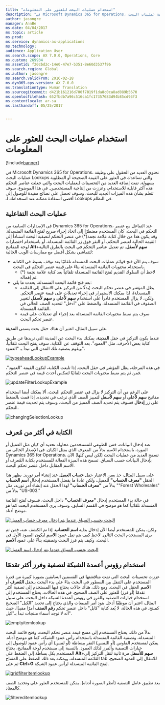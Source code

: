 ```yaml
---
title: "استخدام عمليات البحث للعثور على المعلومات"
description: "في Microsoft Dynamics 365 for Operations، تحتوي العديد من الحقول على وظيفة عمليات البحث Lookups والتي تساعدك في العثور على القيمة الصحيحة أو المطلوبة بسهولة. تمت إضافة العديد من التحسينات لـعمليات البحث والتي جعلت عناصر التحكم هذه أكثر قابلية للاستخدام، وعززت من إنتاجية المستخدمين. في هذا الموضوع، سوف تتعلم بشأن هذه الميزات الجديد للبحث، وسوف تحصل على نصائح مفيدة للوصول إلى أقصى استفادة ممكنة عند استخدامك لـ Lookups في النظام."
author: jasongre
manager: AnnBe
ms.date: 04/04/2017
ms.topic: article
ms.prod: 
ms.service: dynamics-ax-applications
ms.technology: 
audience: Application User
ms.search.scope: AX 7.0.0, Operations, Core
ms.custom: 269934
ms.assetid: f20cbd2c-14e0-47e7-b351-8e60d3537f96
ms.search.region: Global
ms.author: jasongre
ms.search.validFrom: 2016-02-28
ms.dyn365.ops.version: AX 7.0.0
ms.translationtype: Human Translation
ms.sourcegitcommit: d421b161216d700f7819f1da8c0ca8ad089b5670
ms.openlocfilehash: 652fbdb7a96c516ca1fc17357683d94b85cd93f3
ms.contentlocale: ar-sa
ms.lasthandoff: 05/25/2017


---
```


# <a name="use-lookups-to-find-information"></a>استخدام عمليات البحث للعثور على المعلومات

[!include[banner](../includes/banner.md)]


في Microsoft Dynamics 365 for Operations، تحتوي العديد من الحقول على وظيفة عمليات البحث Lookups والتي تساعدك في العثور على القيمة الصحيحة أو المطلوبة بسهولة. تمت إضافة العديد من التحسينات لـعمليات البحث والتي جعلت عناصر التحكم هذه أكثر قابلية للاستخدام، وعززت من إنتاجية المستخدمين. في هذا الموضوع، سوف تتعلم بشأن هذه الميزات الجديد للبحث، وسوف تحصل على نصائح مفيدة للوصول إلى أقصى استفادة ممكنة عند استخدامك لـ Lookups في النظام.  

<a name="responsive-lookups"></a>عمليات البحث التفاعلية
------------------

في الإصدارات السابقة من Dynamics 365 for Operations، عند التفاعل مع عنصر التحكم في البحث، كان المستخدم مضطرًا إلى اتخاذ إجراء صريح لفتح القائمة المنسدلة. وقد يكون هذا من خلال كتابة علامة نجمة(\*) في عنصر التحكم لتصفية البحث استناداً إلى القيمة الحالية لعنصر التحكم، أو النقر فوق زر القائمة المنسدلة، أو باستخدام اختصارات لوحة المفاتيح **Alt**+**سهم لأسفل**. تم تعديل عناصر التحكم في البحث بالطرق التالية لتتماشي بشكل أفضل مع ممارسات الويب الحالية:

-   سوف يتم الآن فتح قوائم عمليات البحث المنسدلة تلقائيًا بعد توقف بسيط في الكتابة باستخدام محتويات القائمة المنسدلة بناءً على قيمة عنصر التحكم في البحث.
    -   لاحظ أن السلوك القديم لفتح القائمة المنسدلة تلقائياً بعد كتابة علامة نجمة (\*) تم إهماله.
-   بعد فتح قائمة البحث المنسدلة، يحدث ما يلي:
    -   يظل المؤشر في عنصر تحكم البحث (بدلًا من التركيز على الانتقال إلى القائمة المنسدلة)، لذا يمكنك الاستمرار في إجراء تعديلات على قيمة عنصر التحكم. ولكن، لا يزال المستخدم قادرأ على استخدام **سهم لأعلى** و **سهم لأسفل** لتغيير الصفوف في القائمة المنسدلة، والضغط على "أدخل" لتحديد الصف الحالي في القائمة المنسدلة.
    -   سوف يتم ضبط محتويات القائمة المنسدلة بعد إجراء أي تعديلات على قيمة عنصر تحكم البحث.

على سبيل المثال، اعتبر أن هناك حقل بحث يسمي **المدينة**. 

عندما يكون التركيز في حقل **المدينة**، يمكنك بدء البحث عن المدينة التي تريدها عن طريق كتابة بعض الأحرف، مثل "العمود".  بعد التوقف عن الكتابة، سوف يفتح البحث تلقائياً، ويقوم بتصفية تلك المدن التي تبدأ بـ "العمود". 

[![typeaheadLookupExample](./media/typeaheadlookupexample.png)](./media/typeaheadlookupexample.png) 

في هذه المرحلة، يظل المؤشر في حقل البحث. إذا تابعت الكتابة، لتكون القيمة "العمود"، فمن ثم يتم ضبط محتويات البحث تلقائيًا لتعكس أحدث قيمة في عنصر التحكم. 

![updateFilterLookupExample](./media/updatefilterlookupexample.png) 

على الرغم من أن التركيز لا يزال في عنصر التحكم البحث، ألا يمكنك أيضا استخدام مفاتيح **سهم لأعلى** أو **سهم لأسفل** لتمييز الصف الذي ترغب في تحديده. إذا قمت بالضغط على زر **إدخال** فسوف يتم تحديد الصف المميز من البحث، وسوف يتم تحديث قيمة عنصر التحكم. 

![changingSelectionLookup](./media/changingselectionlookup.png)

## <a name="typing-in-more-than-ids"></a>الكتابة في أكثر من مُعرف
عند إدخال البيانات، فمن الطبيعي للمستخدمين محاولة تحديد أي كيان مثل العميل أو المورد، باستخدام الاسم بدلاً من المعرف الذي يمثل الكيان. في الإصدار الحالي من Dynamics 365 for Operations، تسمح العديد من عمليات البحث (لكن ليس كلها) الآن بإدخال البيانات حسب السياق. تسمح هذه الميزة الفعالة للمستخدم بكتابة المُعرف أو الاسم المقابل داخل عنصر تحكم البحث. 

على سبيل المثال، خذ بعين الاعتبار حقل **حساب العميل** عند إنشاء أمر توريد. يظهر هذا الحقل **"معرف الحساب"** للعميل، ولكن عادةً ما يفضل المستخدم إدخال **اسم الحساب** بدلاً من **"معرف الحساب"** لهذا الحقل عند إنشاء أمر توريد، مثل ""Forest Wholesales" بدلاً من "US-003."

في حالة بدء المستخدم إدخال **"معرف الحساب"** داخل البحث، فسوف تُفتح القائمة المنسدلة تلقائياً كما هو موضح في القسم السابق، وسوف يرى المستخدم البحث كما هو موضح أدناه.

[![البحث بحسب السياق عندما يتم إدخال معرف حساب العميل ](./media/howtocontextuallookups-1.png)](./media/howtocontextuallookups-1.png)

ولكن، يمكن للمستخدم أيضا الآن إدخال بداية **اسم الحساب**. إذا تم الكشف عنه، فمن ثم يرى المستخدم البحث التالي. لاحظ كيف يتم نقل عمود **الاسم** ليكون العمود الأول في البحث، وكيف يتم فرز البحث وتصفيته بناءً على عمود **الاسم**.

[![البحث بحسب السياق عندما يتم إدخال اسم العميل](./media/howtocontextuallookups-2.png)](./media/howtocontextuallookups-2.png)

## <a name="using-grid-column-headers-for-more-advanced-filtering-and-sorting"></a>استخدام رؤوس أعمدة الشبكة لتصفية وفرز أكثر تقدمًا
عززت تحسينات البحث التي تمت مناقشتها في القسمين السابقين بصورة كبيرة من قدرة المستخدم على التنقل بين السطور في البحث بناءً علي بدء البحث بـحقل **المُعرف** أو **الاسم** الحقل في البحث. ومع ذلك، هناك حالات يحتاج فيها المستخدم إلى تصفية أكثر تقدمًا (أو فرز) للعثور على الصف الصحيح. في هذه الحالات، يحتاج المستخدم إلى استخدام خيارات التصفية والفرز في رؤوس أعمدة الشبكة داخل البحث. على سبيل المثال، اعتبر أن موظفًا أدخل بنود أمر المبيعات والذي يحتاج إلى تحديد "الكبل" الصحيح كمنتج. في هذه الحالة، لا يُعد كتابة "كابل" داخل عنصر تحكم **رقم الصنف** أمرًا مفيدًا، حيث أنه لا توجد أسماء منتجات تبدأ بـ"كبل". 

![emptyitemlookup](./media/emptyitemlookup.png) 

بدلاً من ذلك، يحتاج المستخدم إلى مسح قيمة عنصر تحكم البحث، وفتح قائمة البحث المنسدلة، وتصفية القائمة المنسدلة باستخدام رأس عمود الشبكة، كما هو موضح أدناه. يمكن لمستخدم الماوس (أو اللمس) النقر ببساطة (أو لمس) أي رأس عمود للوصول إلى خيارات التصفية والفرز لذلك العمود. بالنسبة إلى مستخدم لوحة المفاتيح، يحتاج المستخدم بكل بساطة إلى الضغط على **Alt**+**سهم** **للأسفل** مرة ثانية لنقل التركيز إلى القائمة المنسدلة، ويمكنه بعد ذلك الضغط على المفتاح tab للانتقال إلى العمود الصحيح، ثم على **Ctrl**+**G** لفتح القائمة المنسدلة لرأس عمود الشبكة. 

[![gridfilteritemlookup](./media/gridfilteritemlookup.png)](./media/gridfilteritemlookup.png) 

بعد تطبيق عامل التصفية (أنظر الصورة أدناه)، يمكن للمستخدم العثور على وتحديد الصف كالمعتاد. 

![filtereditemlookup](./media/filtereditemlookup.png)




